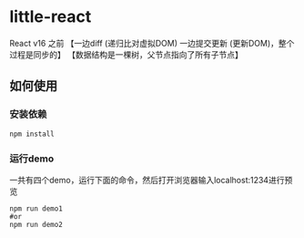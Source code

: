 # little-react
React v16 之前
【一边diff (递归比对虚拟DOM) 一边提交更新 (更新DOM)，整个过程是同步的】
【数据结构是一棵树，父节点指向了所有子节点】

## 如何使用

### 安装依赖

`npm install`

### 运行demo
一共有四个demo，运行下面的命令，然后打开浏览器输入localhost:1234进行预览
```shell
npm run demo1
#or
npm run demo2
```
